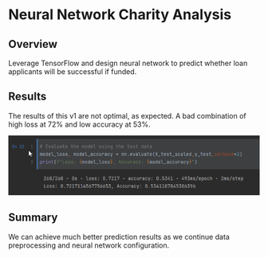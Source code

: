 # Neural Network Charity Analysis

## Overview 

Leverage TensorFlow and design neural network to predict whether loan applicants will be successful if funded.

## Results

The results of this v1 are not optimal, as expected. A bad combination of high loss at 72% and low accuracy at 53%. 

![this is image](https://github.com/krisnagoda/Neural_Network_Charity_Analysis/blob/a0c6a1120dd89a31ab2f65d9b3a33666950c3937/nn_results.png)

## Summary

We can achieve much better prediction results as we continue data preprocessing and neural network configuration.
